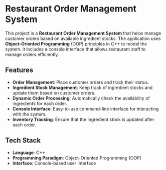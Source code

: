 # Restaurant Order Management System

This project is a **Restaurant Order Management System** that helps manage customer orders based on available ingredient stocks. The application uses **Object-Oriented Programming** (OOP) principles in C++ to model the system. It includes a console interface that allows restaurant staff to manage orders efficiently.

## Features

- **Order Management**: Place customer orders and track their status.
- **Ingredient Stock Management**: Keep track of ingredient stocks and update them based on customer orders.
- **Dynamic Order Processing**: Automatically check the availability of ingredients for each order.
- **Console Interface**: Easy-to-use command-line interface for interacting with the system.
- **Inventory Tracking**: Ensure that the ingredient stock is updated after each order.

## Tech Stack

- **Language**: C++
- **Programming Paradigm**: Object-Oriented Programming (OOP)
- **Interface**: Console-based user interface
